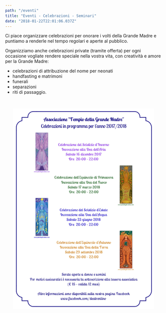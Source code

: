 ```yaml
---
path: "/eventi"
title: "Eventi - Celebrazioni - Seminari"
date: "2018-01-22T22:01:06.037Z"
---
```


Ci piace organizzare celebrazioni per onorare i volti della Grande Madre e puntiamo a renderle nel tempo regolari e aperte al pubblico.

Organizziamo anche celebrazioni private (tramite offerta) per ogni occasione vogliate rendere speciale nella vostra vita, con creatività e amore per la Grande Madre:  
+ celebrazioni di attribuzione del nome per neonati
+ handfasting e matrimoni
+ funerali
+ separazioni
+ riti di passaggio.  

<br/>

<p align="center">
  <img style='width:90%;' border="0" alt="testo sopra" src="/media/photos/celebrazioni-2017-2018.jpg">
</p>

